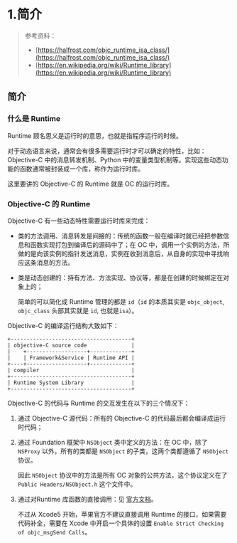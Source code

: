 # 1.简介

> 参考资料：
>
> * [https://halfrost.com/objc_runtime_isa_class/](https://halfrost.com/objc_runtime_isa_class/)
> * [https://en.wikipedia.org/wiki/Runtime_library](https://en.wikipedia.org/wiki/Runtime_library)

## 简介

### 什么是 Runtime

Runtime 顾名思义是运行时的意思，也就是指程序运行的时候。

对于动态语言来说，通常会有很多需要运行时才可以确定的特性，比如：Objective-C 中的消息转发机制、Python 中的变量类型机制等。实现这些动态功能的函数通常被封装成一个库，称作为运行时库。

这里要讲的 Objective-C 的 Runtime 就是 OC 的运行时库。

### Objective-C 的 Runtime

Objective-C 有一些动态特性需要运行时库来完成：

* 类的方法调用、消息转发是间接的：传统的函数一般在编译时就已经把参数信息和函数实现打包到编译后的源码中了；在 OC 中，调用一个实例的方法，所做的是向该实例的指针发送消息，实例在收到消息后，从自身的实现中寻找响应这条消息的方法。
*   类是动态创建的：持有方法、方法实现、协议等，都是在创建的时候绑定在对象上的；

    简单的可以简化成 Runtime 管理的都是 `id`（`id` 的本质其实是 `objc_object`, `objc_class` 头部其实就是 `id`, 也就是`isa`）。

Objective-C 的编译运行结构大致如下：

```
+--------------------------------------+
| objective-C source code              |
|    +-------------------+-------------+
|    | Framework&Service | Runtime API |
+----+-------------------+-------------+
| compiler                             |
+--------------------------------------+
| Runtime System Library               |
+--------------------------------------+
```

Objective-C 的代码与 Runtime 的交互发生在以下的三个情况下：

1. 通过 Objective-C 源代码：所有的 Objective-C 的代码最后都会编译成运行时代码；
2.  通过 Foundation 框架中 `NSObject` 类中定义的方法：在 OC 中，除了 `NSProxy` 以外，所有的类都是 `NSObject` 的子类，这两个类都遵循了 `NSObject` 协议。

    因此 `NSObject` 协议中的方法是所有 OC 对象的公共方法，这个协议定义在了 `Public Headers/NSObject.h` 这个文件中。
3.  通过对Runtime 库函数的直接调用：见 [官方文档](https://developer.apple.com/documentation/objectivec/objective-c_runtime)。

    不过从 Xcode5 开始，苹果官方不建议直接调用 Runtime 的接口，如果需要代码补全，需要在 Xcode 中开启一个具体的设置 `Enable Strict Checking of objc_msgSend Calls`。
